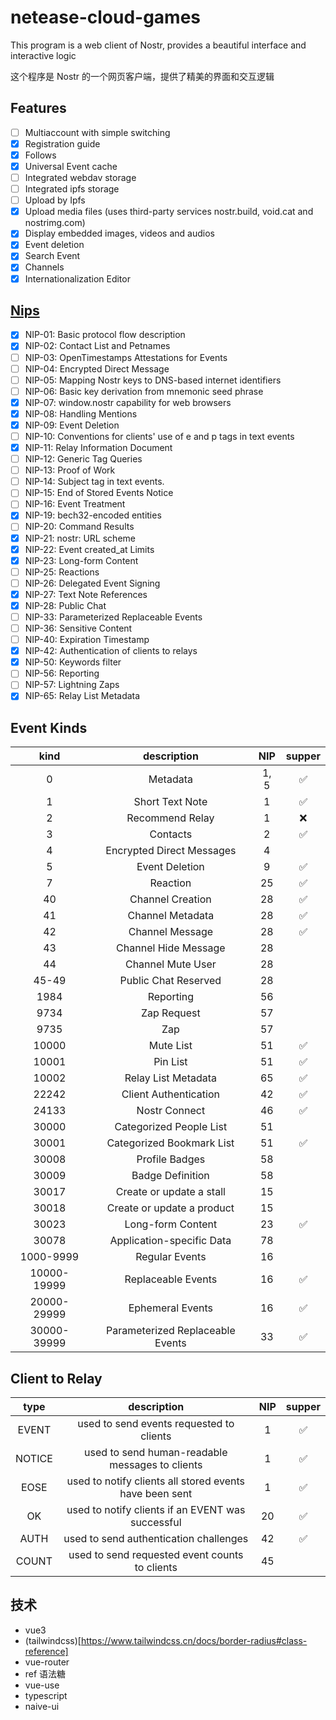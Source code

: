# netease-cloud-games

This program is a web client of Nostr, provides a beautiful interface and interactive logic

这个程序是 Nostr 的一个网页客户端，提供了精美的界面和交互逻辑

## Features

- [ ] Multiaccount with simple switching
- [x] Registration guide
- [x] Follows
- [x] Universal Event cache
- [ ] Integrated webdav storage
- [ ] Integrated ipfs storage
- [ ] Upload by Ipfs
- [x] Upload media files (uses third-party services nostr.build, void.cat and nostrimg.com)
- [x] Display embedded images, videos and audios
- [x] Event deletion
- [x] Search Event
- [x] Channels
- [x] Internationalization Editor

## [Nips](https://github.com/nostr-protocol/nips)

- [x] NIP-01: Basic protocol flow description
- [x] NIP-02: Contact List and Petnames
- [ ] NIP-03: OpenTimestamps Attestations for Events
- [ ] NIP-04: Encrypted Direct Message
- [ ] NIP-05: Mapping Nostr keys to DNS-based internet identifiers
- [ ] NIP-06: Basic key derivation from mnemonic seed phrase
- [x] NIP-07: window.nostr capability for web browsers
- [x] NIP-08: Handling Mentions
- [x] NIP-09: Event Deletion
- [ ] NIP-10: Conventions for clients' use of e and p tags in text events
- [x] NIP-11: Relay Information Document
- [ ] NIP-12: Generic Tag Queries
- [ ] NIP-13: Proof of Work
- [ ] NIP-14: Subject tag in text events.
- [ ] NIP-15: End of Stored Events Notice
- [ ] NIP-16: Event Treatment
- [x] NIP-19: bech32-encoded entities
- [ ] NIP-20: Command Results
- [x] NIP-21: nostr: URL scheme
- [x] NIP-22: Event created_at Limits
- [x] NIP-23: Long-form Content
- [ ] NIP-25: Reactions
- [ ] NIP-26: Delegated Event Signing
- [x] NIP-27: Text Note References
- [x] NIP-28: Public Chat
- [ ] NIP-33: Parameterized Replaceable Events
- [ ] NIP-36: Sensitive Content
- [ ] NIP-40: Expiration Timestamp
- [x] NIP-42: Authentication of clients to relays
- [x] NIP-50: Keywords filter
- [ ] NIP-56: Reporting
- [ ] NIP-57: Lightning Zaps
- [x] NIP-65: Relay List Metadata

## Event Kinds

|  **kind**   |         **description**          | **NIP** | **supper** |
| :---------: | :------------------------------: | :-----: | :--------: |
|      0      |             Metadata             |  1, 5   |     ✅     |
|      1      |         Short Text Note          |    1    |     ✅     |
|      2      |         Recommend Relay          |    1    |     ❌     |
|      3      |             Contacts             |    2    |     ✅     |
|      4      |    Encrypted Direct Messages     |    4    |            |
|      5      |          Event Deletion          |    9    |     ✅     |
|      7      |             Reaction             |   25    |     ✅     |
|     40      |         Channel Creation         |   28    |     ✅     |
|     41      |         Channel Metadata         |   28    |     ✅     |
|     42      |         Channel Message          |   28    |     ✅     |
|     43      |       Channel Hide Message       |   28    |            |
|     44      |        Channel Mute User         |   28    |            |
|    45-49    |       Public Chat Reserved       |   28    |            |
|    1984     |            Reporting             |   56    |            |
|    9734     |           Zap Request            |   57    |            |
|    9735     |               Zap                |   57    |            |
|    10000    |            Mute List             |   51    |     ✅     |
|    10001    |             Pin List             |   51    |     ✅     |
|    10002    |       Relay List Metadata        |   65    |     ✅     |
|    22242    |      Client Authentication       |   42    |     ✅     |
|    24133    |          Nostr Connect           |   46    |     ✅     |
|    30000    |     Categorized People List      |   51    |            |
|    30001    |    Categorized Bookmark List     |   51    |     ✅     |
|    30008    |          Profile Badges          |   58    |            |
|    30009    |         Badge Definition         |   58    |            |
|    30017    |     Create or update a stall     |   15    |            |
|    30018    |    Create or update a product    |   15    |            |
|    30023    |        Long-form Content         |   23    |     ✅     |
|    30078    |    Application-specific Data     |   78    |            |
|  1000-9999  |          Regular Events          |   16    |            |
| 10000-19999 |        Replaceable Events        |   16    |     ✅     |
| 20000-29999 |         Ephemeral Events         |   16    |     ✅     |
| 30000-39999 | Parameterized Replaceable Events |   33    |     ✅     |

## Client to Relay

| **type** |                     **description**                     | **NIP** | **supper** |
| :------: | :-----------------------------------------------------: | :-----: | :--------: |
|  EVENT   |        used to send events requested to clients         |    1    |     ✅     |
|  NOTICE  |     used to send human-readable messages to clients     |    1    |     ✅     |
|   EOSE   | used to notify clients all stored events have been sent |    1    |     ✅     |
|    OK    |    used to notify clients if an EVENT was successful    |   20    |     ✅     |
|   AUTH   |         used to send authentication challenges          |   42    |     ✅     |
|  COUNT   |     used to send requested event counts to clients      |   45    |            |

## 技术

- vue3
- (tailwindcss)[https://www.tailwindcss.cn/docs/border-radius#class-reference]
- vue-router
- ref 语法糖
- vue-use
- typescript
- naive-ui
